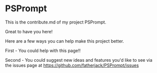 # PSPrompt

This is the contribute.md of my project PSPrompt.

Great to have you here!

Here are a few ways you can help make this project better.

First - You could help with this page!!

Second - You could suggest new ideas and features you'd like to see via the issues page at <https://github.com/fatherjack/PSPrompt/issues>